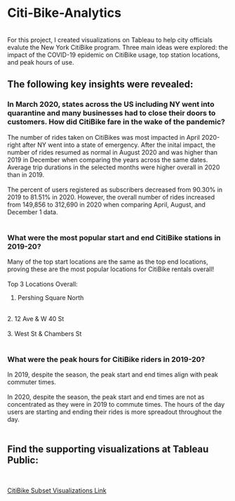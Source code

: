 # Citi-Bike-Analytics
<br>
For this project, I created visualizations on Tableau to help city officials evalute the New York CitiBike program. Three main ideas were explored: the impact of the COVID-19 epidemic on CitiBike usage, top station locations, and peak hours of use. <br>

## The following key insights were revealed:<br>
### In March 2020, states across the US including NY went into quarantine and many businesses had to close their doors to customers. How did CitiBike fare in the wake of the pandemic?<br>
The number of rides taken on CitiBikes was most impacted in April 2020-right after NY went into a state of emergency. After the inital impact, the number of rides resumed as normal in August 2020 and was higher than 2019 in December when comparing the years across the same dates. Average trip durations in the selected months were higher overall in 2020 than in 2019.<br>
<br>
The percent of users registered as subscribers decreased from 90.30% in 2019 to 81.51% in 2020. However, the overall number of rides increased from 149,856 to 312,690 in 2020 when comparing April, August, and December 1 data.<br>
<br>

### What were the most popular start and end CitiBike stations in 2019-20?<br>
Many of the top start locations are the same as the top end locations, proving these are the most popular locations for CitiBike rentals overall!<br>
<br>
Top 3 Locations Overall: <br>

1. Pershing Square North<br>
<br>
2. 12 Ave & W 40 St<br>
<br>
3. West St & Chambers St<br>
<br>

### What were the peak hours for CitiBike riders in 2019-20?<br>
In 2019, despite the season, the peak start and end times align with peak commuter times.<br>
<br>
In 2020, despite the season, the peak start and end times are not as concentrated as they were in 2019 to commute times. The hours of the day users are starting and ending their rides is more spreadout throughout the day.<br>
<br>

## Find the supporting visualizations at Tableau Public: 
<br>

[CitiBike Subset Visualizations Link](https://public.tableau.com/profile/yeni8144#!/vizhome/CitiBikeSubset/Story1) 
<br>
